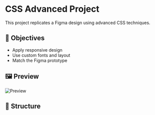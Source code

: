 
# CSS Advanced Project

This project replicates a Figma design using advanced CSS techniques.

## 🎯 Objectives
- Apply responsive design
- Use custom fonts and layout
- Match the Figma prototype

## 🖼️ Preview
![Preview](images/preview.png)

## 📁 Structure

 
